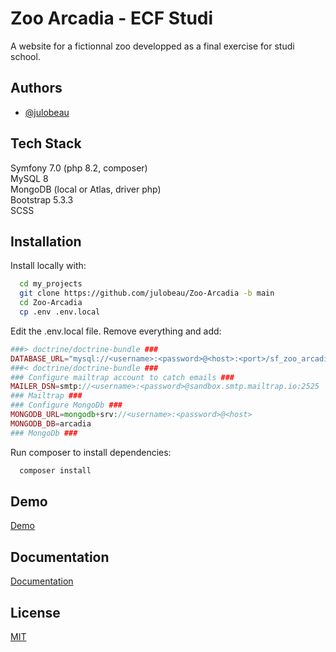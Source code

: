 
# Zoo Arcadia - ECF Studi

A website for a fictionnal zoo developped as a final exercise for studi school.




## Authors

- [@julobeau](https://github.com/julobeau)


## Tech Stack

Symfony 7.0 (php 8.2, composer)   
MySQL 8  
MongoDB (local or Atlas, driver php)  
Bootstrap 5.3.3  
SCSS


## Installation

Install locally with:

```bash
  cd my_projects
  git clone https://github.com/julobeau/Zoo-Arcadia -b main
  cd Zoo-Arcadia
  cp .env .env.local
```
  Edit the .env.local file. Remove everything and add:
  ```php
 ###> doctrine/doctrine-bundle ###
DATABASE_URL="mysql://<username>:<password>@<host>:<port>/sf_zoo_arcadia?serverVersion=8.0.32&charset=utf8mb4"
###< doctrine/doctrine-bundle ###
### Configure mailtrap account to catch emails ###
MAILER_DSN=smtp://<username>:<password>@sandbox.smtp.mailtrap.io:2525
### Mailtrap ###
### Configure MongoDb ###
MONGODB_URL=mongodb+srv://<username>:<password>@<host>
MONGODB_DB=arcadia
### MongoDb ###
  ```
  
  Run composer to install dependencies:

```bash
  composer install
```
## Demo

[Demo](https://zoo-arcadia-jb-9f78cb1dd18e.herokuapp.com/)


## Documentation

[Documentation](https://linktodocumentation)


## License

[MIT](https://choosealicense.com/licenses/mit/)

